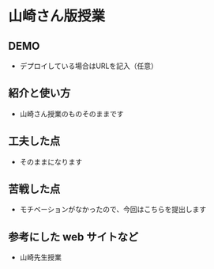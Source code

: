 # 山崎さん版授業

## DEMO

  - デプロイしている場合はURLを記入（任意）

## 紹介と使い方

  - 山崎さん授業のものそのままです

## 工夫した点

  - そのままになります

## 苦戦した点

  - モチベーションがなかったので、今回はこちらを提出します

## 参考にした web サイトなど

  - 山崎先生授業